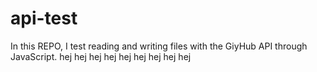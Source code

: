# api-test
In this REPO, I test reading and writing files with the GiyHub API through JavaScript.
 hej hej hej hej hej hej hej hej hej